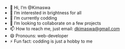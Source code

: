 - 👋 Hi, I’m @Kimaswa
- 👀 I’m interested in brightness for all
- 🌱 I’m currently codding 
- 💞️ I’m looking to collaborate on a few projects
- 📫 How to reach me, just email: dkimaswa@gmail.com 
- 😄 Pronouns: web-developer
- ⚡ Fun fact: codding is just a hobby to me

<!---
Kimaswa/Kimaswa is a ✨ special ✨ repository because its `README.md` (this file) appears on your GitHub profile.
You can click the Preview link to take a look at your changes.
--->

